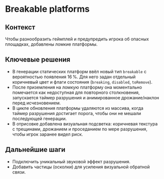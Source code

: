 # Breakable platforms

## Контекст
Чтобы разнообразить геймплей и предупредить игрока об опасных площадках, добавлены ломкие платформы.

## Ключевые решения
- В генерации статических платформ ввёл новый тип `breakable` с вероятностью появления 16 %. Для него задан отдельный коричневый цвет и флаги состояния (`breaking`, `disabled`, `toRemove`).
- После приземления на ломкую платформу она моментально помечается как недоступная для повторного столкновения, запускается таймер разрушения и анимированное дрожание/наклон перед исчезновением.
- В цикле обновления платформы удаляются из массива, когда таймер разрушения достигает порога, чтобы они не мешали последующей генерации.
- В отрисовке добавлена визуальная подсветка: коричневая текстура с трещинами, дрожанием и проседанием по мере разрушения, чтобы игрок заранее видел риск.

## Дальнейшие шаги
- Подключить уникальный звуковой эффект разрушения.
- Добавить частицы (осколки) для усиления визуальной обратной связи.
